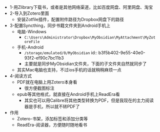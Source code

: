 - 1-用Zlibrary下载书，或者是其他网络渠道，比如百度网盘、阿里网盘、淘宝
- 2-导入到Zotero里面
	- 安装Zotfile插件，配置附件路径为Dropbox网盘下的路径
- 3-配置Syncthing，同步书籍文件夹到Android手机上
	- 电脑-Windows
		- `C:\Users\Administrator\Dropbox\MyObsidian\MyAttachment\MyZotoreFile`
	- 手机-Android
		- `/storage/emulated/0/MyObsidian`
		  id:: b3f5b402-9e55-40e0-93f2-ef90c7bc11b3
		- 主要就是同步MyObsidian文件夹，下面的子文件夹自然就同步了
	- 其实Mac电脑也支持，不过ios手机的话就稍稍麻烦一点
- 4-阅读方式
	- PDF就在电脑上用Zotero本身看
		- 很方便截图标注
	- epub等其他格式，就直接在Android手机上ReadEra看
		- 其实也可以用Calibre将其他类型转换为PDF，但是我现在的主力阅读器是手机，所以就不转PDF了
- 作用
	- Zotero-书架，添加标签和添加分类等
	- ReadEra-阅读器，方便随时随地看书